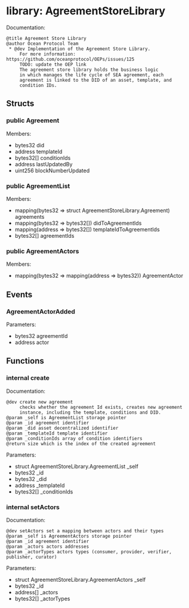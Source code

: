 
# library: AgreementStoreLibrary

Documentation:
```
@title Agreement Store Library
@author Ocean Protocol Team
 * @dev Implementation of the Agreement Store Library.
     For more information: https://github.com/oceanprotocol/OEPs/issues/125    
     TODO: update the OEP link 
     The agreement store library holds the business logic
     in which manages the life cycle of SEA agreement, each 
     agreement is linked to the DID of an asset, template, and
     condition IDs.
```

## Structs

### public Agreement
Members:
* bytes32 did
* address templateId
* bytes32[] conditionIds
* address lastUpdatedBy
* uint256 blockNumberUpdated

### public AgreementList
Members:
* mapping(bytes32 => struct AgreementStoreLibrary.Agreement) agreements
* mapping(bytes32 => bytes32[]) didToAgreementIds
* mapping(address => bytes32[]) templateIdToAgreementIds
* bytes32[] agreementIds

### public AgreementActors
Members:
* mapping(bytes32 => mapping(address => bytes32)) AgreementActor

## Events

###  AgreementActorAdded
Parameters:
* bytes32 agreementId
* address actor

## Functions

### internal create

Documentation:

```
@dev create new agreement
     checks whether the agreement Id exists, creates new agreement 
     instance, including the template, conditions and DID.
@param _self is AgreementList storage pointer
@param _id agreement identifier
@param _did asset decentralized identifier
@param _templateId template identifier
@param _conditionIds array of condition identifiers
@return size which is the index of the created agreement
```
Parameters:
* struct AgreementStoreLibrary.AgreementList _self
* bytes32 _id
* bytes32 _did
* address _templateId
* bytes32[] _conditionIds

### internal setActors

Documentation:

```
@dev setActors set a mapping between actors and their types
@param _self is AgreementActors storage pointer
@param _id agreement identifier
@param _actors actors addresses
@param _actorTypes actors types (consumer, provider, verifier, publisher, curator)
```
Parameters:
* struct AgreementStoreLibrary.AgreementActors _self
* bytes32 _id
* address[] _actors
* bytes32[] _actorTypes
